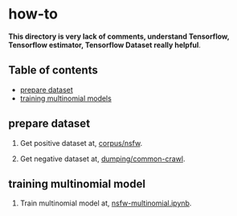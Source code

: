 # how-to

**This directory is very lack of comments, understand Tensorflow, Tensorflow estimator, Tensorflow Dataset really helpful**.

## Table of contents
  * [prepare dataset](#prepare-dataset)
  * [training multinomial models](#training-multinomial-models)

## prepare dataset

1. Get positive dataset at, [corpus/nsfw](https://github.com/huseinzol05/Malay-Dataset/tree/master/corpus/nsfw).

2. Get negative dataset at, [dumping/common-crawl](https://github.com/huseinzol05/Malay-Dataset/tree/master/dumping/common-crawl).

## training multinomial model

1. Train multinomial model at, [nsfw-multinomial.ipynb](nsfw-multinomial.ipynb).